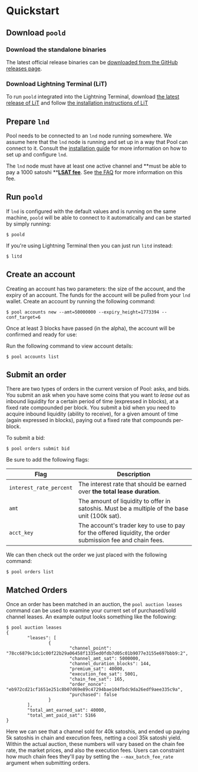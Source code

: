 # Quickstart

## Download `poold`

### Download the standalone binaries

The latest official release binaries can be [downloaded from the GitHub releases page](https://github.com/lightninglabs/pool/releases).

### Download Lightning Terminal (LiT)

To run `poold` integrated into the Lightning Terminal, download [the latest release of LiT](https://github.com/lightninglabs/lightning-terminal/releases) and follow [the installation instructions of LiT](https://github.com/lightninglabs/lightning-terminal#execution)

## Prepare `lnd`

Pool needs to be connected to an `lnd` node running somewhere. We assume here that the `lnd` node is running and set up in a way that Pool can connect to it. Consult the [installation guide](install.md) for more information on how to set up and configure `lnd`.

The `lnd` node must have at least one active channel and **must be able to pay a 1000 satoshi **[**LSAT fee**](https://lsat.tech). See [the FAQ](faq.md#fees) for more information on this fee.

## Run `poold`

If `lnd` is configured with the default values and is running on the same machine, `poold` will be able to connect to it automatically and can be started by simply running:

```
$ poold
```

If you're using Lightning Terminal then you can just run `litd` instead:

```
$ litd
```

## Create an account

Creating an account has two parameters: the size of the account, and the expiry of an account. The funds for the account will be pulled from your `lnd` wallet. Create an account by running the following command:

```
$ pool accounts new --amt=50000000 --expiry_height=1773394 --conf_target=6
```

Once at least 3 blocks have passed (in the alpha), the account will be confirmed and ready for use:

Run the following command to view account details:

```
$ pool accounts list
```

## Submit an order

There are two types of orders in the current version of Pool: asks, and bids. You submit an ask when you have some coins that you want to _lease out_ as inbound liquidity for a certain period of time (expressed in blocks), at a fixed rate compounded per block. You submit a bid when you need to acquire inbound liquidity (ability to receive), for a given amount of time (again expressed in blocks), paying out a fixed rate that compounds per-block.

To submit a bid:

```
$ pool orders submit bid
```

Be sure to add the following flags:

| Flag                    | Description                                                                                                |
| ----------------------- | ---------------------------------------------------------------------------------------------------------- |
| `interest_rate_percent` | The interest rate that should be earned over **the total lease duration**.                                 |
| `amt`                   | The amount of liquidity to offer in satoshis. Must be a multiple of the base unit (100k sat).              |
| `acct_key`              | The account's trader key to use to pay for the offered liquidity, the order submission fee and chain fees. |

We can then check out the order we just placed with the following command:

```
$ pool orders list
```

## Matched Orders

Once an order has been matched in an auction, the `pool auction leases` command can be used to examine your current set of purchased/sold channel leases. An example output looks something like the following:

```
$ pool auction leases
{
        "leases": [
                {
                        "channel_point": "78cc6879c1dc1c00f22b29a06458f1335ed0fdb7d05c01b9077e3155e697bbb9:2",
                        "channel_amt_sat": 5000000,
                        "channel_duration_blocks": 144,
                        "premium_sat": 40000,
                        "execution_fee_sat": 5001,
                        "chain_fee_sat": 165,
                        "order_nonce": "eb972cd21cf1651e251c8b07d69e89c47294bae104fbdc9da26edf9aee335c9a",
                        "purchased": false
                }
        ],
        "total_amt_earned_sat": 40000,
        "total_amt_paid_sat": 5166
}
```

Here we can see that a channel sold for 40k satoshis, and ended up paying 5k satoshis in chain and execution fees, netting a cool 35k satoshi yield. Within the actual auction, these numbers will vary based on the chain fee rate, the market prices, and also the execution fees. Users can constraint how much chain fees they'll pay by setting the `--max_batch_fee_rate` argument when submitting orders.
